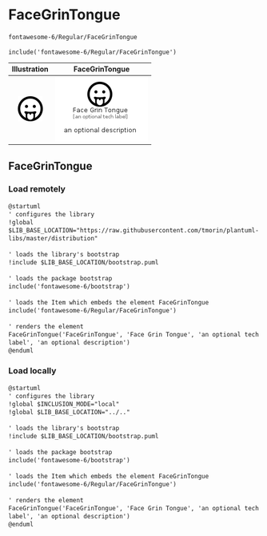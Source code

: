 # FaceGrinTongue


```text
fontawesome-6/Regular/FaceGrinTongue
```

```text
include('fontawesome-6/Regular/FaceGrinTongue')
```



| Illustration | FaceGrinTongue |
| :---: | :---: |
| ![illustration for Illustration](../../fontawesome-6/Regular/FaceGrinTongue.png) | ![illustration for FaceGrinTongue](../../fontawesome-6/Regular/FaceGrinTongue.Local.png) |




## FaceGrinTongue

### Load remotely
```plantuml
@startuml
' configures the library
!global $LIB_BASE_LOCATION="https://raw.githubusercontent.com/tmorin/plantuml-libs/master/distribution"

' loads the library's bootstrap
!include $LIB_BASE_LOCATION/bootstrap.puml

' loads the package bootstrap
include('fontawesome-6/bootstrap')

' loads the Item which embeds the element FaceGrinTongue
include('fontawesome-6/Regular/FaceGrinTongue')

' renders the element
FaceGrinTongue('FaceGrinTongue', 'Face Grin Tongue', 'an optional tech label', 'an optional description')
@enduml
```

### Load locally
```plantuml
@startuml
' configures the library
!global $INCLUSION_MODE="local"
!global $LIB_BASE_LOCATION="../.."

' loads the library's bootstrap
!include $LIB_BASE_LOCATION/bootstrap.puml

' loads the package bootstrap
include('fontawesome-6/bootstrap')

' loads the Item which embeds the element FaceGrinTongue
include('fontawesome-6/Regular/FaceGrinTongue')

' renders the element
FaceGrinTongue('FaceGrinTongue', 'Face Grin Tongue', 'an optional tech label', 'an optional description')
@enduml
```

